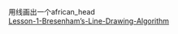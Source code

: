 用线画出一个african_head  
[Lesson-1-Bresenham’s-Line-Drawing-Algorithm](https://github.com/ssloy/tinyrenderer/wiki/Lesson-1-Bresenham%E2%80%99s-Line-Drawing-Algorithm)

